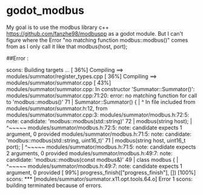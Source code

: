 # godot_modbus

My goal is to use the modbus library c++ https://github.com/fanzhe98/modbuspp as a godot module. But I can't figure where the Error "no matching function modbus::modbus()" comes from as I only call it like that modbus(host,  port); 

##Error :

<!-- language: lang-none -->

scons: Building targets ...
[ 36%] Compiling ==> modules/summator/register_types.cpp
[ 36%] Compiling ==> modules/summator/summator.cpp
[ 43%] modules/summator/summator.cpp: In constructor 'Summator::Summator()':
modules/summator/summator.cpp:71:20: error: no matching function for call to 'modbus::modbus()'
   71 | Summator::Summator() {
      |                    ^
In file included from modules/summator/summator.h:12,
                 from modules/summator/summator.cpp:3:
modules/summator/modbus.h:72:5: note: candidate: 'modbus::modbus(std::string)'
   72 |     modbus(string host);
      |     ^~~~~~
modules/summator/modbus.h:72:5: note:   candidate expects 1 argument, 0 provided
modules/summator/modbus.h:71:5: note: candidate: 'modbus::modbus(std::string, uint16_t)'
   71 |     modbus(string host, uint16_t port);
      |     ^~~~~~
modules/summator/modbus.h:71:5: note:   candidate expects 2 arguments, 0 provided
modules/summator/modbus.h:49:7: note: candidate: 'modbus::modbus(const modbus&)'
   49 | class modbus {
      |       ^~~~~~
modules/summator/modbus.h:49:7: note:   candidate expects 1 argument, 0 provided
[ 99%] progress_finish(["progress_finish"], [])
[100%] scons: *** [modules/summator/summator.x11.opt.tools.64.o] Error 1
scons: building terminated because of errors.

